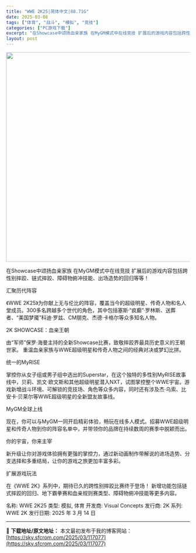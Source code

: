```yaml
---
title: "WWE 2K25|简体中文|88.71G"
date: 2025-03-08
tags: ["体育", "战斗", "模拟", "竞技"]
categories: ["PC游戏下载"]
excerpt: "在Showcase中颂扬血亲家族 在MyGM模式中在线竞技 扩展后的游戏内容包括跨性别摔跤、链式摔跤、障碍物俯冲技能、出场造势的回归等等！ 汇聚历代阵容 《WWE 2K25》为你献上无与伦比的阵容，覆盖当今的超级明星、传奇人物和名人堂成员。300多名跨越多个世代的角色，其中包括塞斯·“疯癫”·罗林斯&hellip;"
layout: post
---
```


<img class="aligncenter size-full wp-image-117079" src="https://sky.sfcrom.com/wp-content/uploads/2025/03/2025030806495425.webp" alt="" width="1000" height="573" />

在Showcase中颂扬血亲家族 在MyGM模式中在线竞技 扩展后的游戏内容包括跨性别摔跤、链式摔跤、障碍物俯冲技能、出场造势的回归等等！

汇聚历代阵容

《WWE 2K25》为你献上无与伦比的阵容，覆盖当今的超级明星、传奇人物和名人堂成员。300多名跨越多个世代的角色，其中包括塞斯·“疯癫”·罗林斯、送葬者、“美国梦魇”科迪·罗兹、CM朋克、杰德·卡格尔等众多知名人物。

2K SHOWCASE：血亲王朝

由“军师”保罗·海曼主持的全新Showcase比赛，致敬摔跤界最具历史意义的王朝世家。 重温血亲家族与WWE超级明星和传奇人物之间的经典对决或梦幻比拼。

统一的MyRISE

掌控你从女子组或男子组中选出的Superstar，在这个独特的多性别MyRISE故事线中，贝莉、凯文·欧文斯和其他超级明星潜入NXT，试图掌控整个WWE宇宙。游戏新增战斗环境、可解锁的竞技场、角色等众多内容，同时还有涉及杰·乌索、比安卡·贝莱尔等WWE超级明星的全新盟友故事线。

MyGM全球上线

现在，你可以与MyGM一同开启精彩体验，畅玩在线多人模式。招募WWE超级明星和传奇人物到你的阵容名单中，并带领你的品牌在持续数周的赛季中脱颖而出。

你的宇宙，你来主宰

新升级让你对游戏体验拥有更强的掌控力，通过新动画制作带解说的进场造势、分支选择和多重结局，让你的游戏之旅更加丰富多彩。

扩展游戏玩法

在《WWE 2K》系列中，期待已久的跨性别摔跤比赛终于登场！ 新增功能包括链式摔跤的回归、地下霸拳赛和血亲规则赛类型、障碍物俯冲技能等更多内容。

名称: WWE 2K25
类型: 模拟, 体育
开发商: Visual Concepts
发行商: 2K
系列: WWE 2K
发行日期: 2025 年 3 月 14 日

---
📖 **下载地址/原文地址：** 本文最初发布于我的博客网站：[https://sky.sfcrom.com/2025/03/117077](https://sky.sfcrom.com/2025/03/117077)
